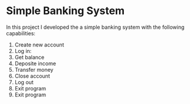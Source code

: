 # Simple Banking System

In this project I developed the a simple banking system with the following capabilities:

1. Create new account
2. Log in:
  1. Get balance
  2. Deposite income
  3. Transfer money
  4. Close account
  5. Log out
  6. Exit program
0. Exit program
